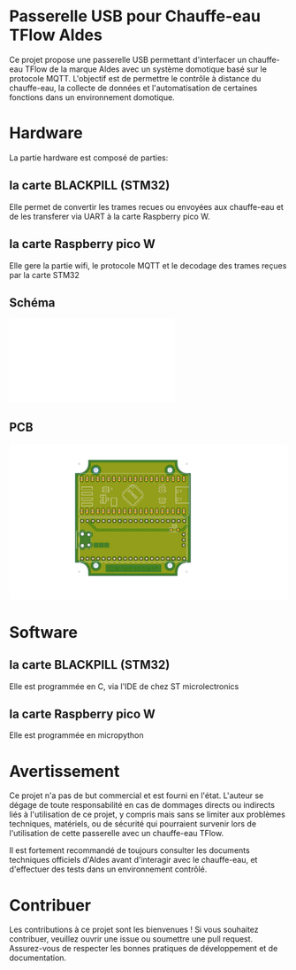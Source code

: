 # Passerelle USB pour Chauffe-eau TFlow Aldes

Ce projet propose une passerelle USB permettant d'interfacer un chauffe-eau TFlow de la marque Aldes avec un système domotique basé sur le protocole MQTT. L'objectif est de permettre le contrôle à distance du chauffe-eau, la collecte de données et l'automatisation de certaines fonctions dans un environnement domotique.

# Hardware
  La partie hardware est composé de parties:

## la carte BLACKPILL (STM32)
  Elle permet de convertir les trames recues ou envoyées aux chauffe-eau et de les transferer via UART à la carte Raspberry pico W.

## la carte Raspberry pico W
  Elle gere la partie wifi, le protocole MQTT et le decodage des trames reçues par la carte STM32

## Schéma
![Schéma](Hardware/Schéma.pdf)
  
## PCB
![Pcb](Hardware/Pcb.jpg)

# Software

## la carte BLACKPILL (STM32)
  Elle est programmée en C, via l'IDE de chez ST microlectronics

## la carte Raspberry pico W
  Elle est programmée en micropython
  
# Avertissement

Ce projet n'a pas de but commercial et est fourni en l'état. L'auteur se dégage de toute responsabilité en cas de dommages directs ou indirects liés à l'utilisation de ce projet, y compris mais sans se limiter aux problèmes techniques, matériels, ou de sécurité qui pourraient survenir lors de l'utilisation de cette passerelle avec un chauffe-eau TFlow.

Il est fortement recommandé de toujours consulter les documents techniques officiels d'Aldes avant d'interagir avec le chauffe-eau, et d'effectuer des tests dans un environnement contrôlé.

# Contribuer

Les contributions à ce projet sont les bienvenues ! Si vous souhaitez contribuer, veuillez ouvrir une issue ou soumettre une pull request. Assurez-vous de respecter les bonnes pratiques de développement et de documentation.
